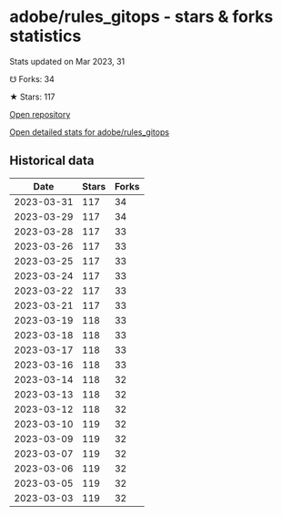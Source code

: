 # adobe/rules_gitops - stars & forks statistics

Stats updated on Mar 2023, 31

☋ Forks: 34

★ Stars: 117

[Open repository](https://github.com/adobe/rules_gitops)

[Open detailed stats for adobe/rules_gitops](https://reviewgithub.com/rep/adobe/rules_gitops)

## Historical data
| Date | Stars | Forks |
|------|-------|-------|
| 2023-03-31 | 117 | 34 | 
| 2023-03-29 | 117 | 34 | 
| 2023-03-28 | 117 | 33 | 
| 2023-03-26 | 117 | 33 | 
| 2023-03-25 | 117 | 33 | 
| 2023-03-24 | 117 | 33 | 
| 2023-03-22 | 117 | 33 | 
| 2023-03-21 | 117 | 33 | 
| 2023-03-19 | 118 | 33 | 
| 2023-03-18 | 118 | 33 | 
| 2023-03-17 | 118 | 33 | 
| 2023-03-16 | 118 | 33 | 
| 2023-03-14 | 118 | 32 | 
| 2023-03-13 | 118 | 32 | 
| 2023-03-12 | 118 | 32 | 
| 2023-03-10 | 119 | 32 | 
| 2023-03-09 | 119 | 32 | 
| 2023-03-07 | 119 | 32 | 
| 2023-03-06 | 119 | 32 | 
| 2023-03-05 | 119 | 32 | 
| 2023-03-03 | 119 | 32 | 

